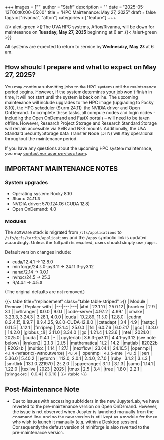 +++
images = [""]
author = "Staff"
description = ""
date = "2025-05-13T00:00:00-05:00"
title = "HPC Maintenance: May 27, 2025"
draft = false
tags = ["rivanna", "afton"]
categories = ["feature"]
+++

{{< alert-green >}}The UVA HPC systems, Afton/Rivanna, will be down for maintenance on <strong>Tuesday, May 27, 2025</strong> beginning at 6 am.{{< /alert-green >}}

All systems are expected to return to service by **Wednesday, May 28** at 6 am.

## How should I prepare and what to expect on May 27, 2025? 

You may continue submitting jobs to the HPC system until the maintenance period begins. However, if the system determines your job won't finish in time, it will not start until the system is back online. The upcoming maintenance will include upgrades to the HPC image (upgrading to Rocky 8.10), the HPC scheduler (Slurm 24.11), the NVIDIA driver and Open OnDemand. To complete these tasks, all compute nodes and login nodes - including the Open OnDemand and FastX portals – will need to be taken offline. However, Research Project Storage and Research Standard Storage will remain accessible via SMB and NFS mounts. Additionally, the UVA Standard Security Storage Data Transfer Node (DTN) will stay operational throughout the maintenance period. 

If you have any questions about the upcoming HPC system maintenance, you may [contact our user services team](https://www.rc.virginia.edu/support/). 

## IMPORTANT MAINTENANCE NOTES

### System upgrades
- Operating system: Rocky 8.10
- Slurm: 24.11.3
- NVIDIA driver: 570.124.06 (CUDA 12.8)
- Open OnDemand: 4.0

### Modules

The software stack is migrated from `/sfs/applications` to `/sfs/gpfs/tardis/applications` and the `/apps` symbolic link is updated accordingly. Unless the full path is required, users should simply use `/apps`.

Default version changes include:
- cuda/12.4.1 &rarr; 12.8.0
- miniforge/24.3.0-py3.11 &rarr; 24.11.3-py3.12
- namd/2.14 &rarr; 3.0.1
- nvhpc/24.5 &rarr; 25.3
- R/4.4.1 &rarr; 4.5.0

(The original defaults are not removed.)

{{< table title="replacement" class="table table-striped" >}}
| Module | Remove | Replace with |
|---|---|---|
|afni       | 23.1.10 | 25.0.12 |
|bracken    | 2.9 | 3.1 |
|cellranger | 8.0.0 | 9.0.1 |
|code-server| 4.92.2 | 4.99.1 |
|cmake      | 3.23.3, 3.24.3 | 3.28.1, 4.0.0 |
|cuda       | 10.2.89, 11.8.0 | 12.8.0 |
|cudnn      | 8.2.4.15, 8.9.7 | 8.9.4.25, 9.8.0-CUDA-12.8.0 |
|cutadapt   | 3.4 | 4.9 |
|fastqc     | 0.11.5 | 0.12.1 |
|fmriprep   | 23.1.4 | 25.0.0 |
|fsl        | 6.0.7.6 | 6.0.7.17 |
|gcc        | 13.3.0 | 14.2.0 |
|globus_cli | 3.11.0 | 3.34.0 |
|go         | 1.21.4 | 1.23.6 |
|intel      | 2024.0 | 2025.0 |
|jcuda      | 11.4.1 | - |
|jupyterlab | 3.6.3-py3.11 | 4.4.1-py3.12 (see note below) |
|kraken2    | 2.1.3 | 2.1.5 |
|mathematica| 11.2 | 14.2 |
|matlab     | R2022b | R2024b |
|multiqc    | 1.14 | 1.27.1 |
|nextflow   | 23.04.1 | 24.10.5 |
|openmpi    | 4.1.4-nofabric[-withoutverbs] | 4.1.4 |
|openmpi    | 4.1.5-intel | 4.1.5 |
|perl       | 5.36.0 | 5.40.2 |
|pytorch    | 1.12.0, 2.0.1 | 2.4.0, 2.7.0 |
|ruby       | 3.1.2 | 3.4.3 |
|smrtlink   | 13.1.0.221970 | 25.2.0 |
|spaceranger| 3.1.1 | 3.1.3 |
|sumo       | 1.14.1 | 1.22.0 |
|texlive    | 2023 | 2025 |
|tmux       | 2.5 | 3.4 |
|tree       | 1.8.0 | 2.2.1 |
|trimgalore | 0.6.4 | 0.6.10 |
{{< /table >}}

## Post-Maintenance Note

- Due to issues with accessing subfolders in the new JupyterLab, we have reverted to the pre-maintenance version on Open OnDemand. However, the issue is not observed when Jupyter is launched manually from the command line, and so the new version is still kept as a module for those who wish to launch it manually (e.g. within a Desktop session). Consequently the default version of miniforge is also reverted to the pre-maintenance version.
